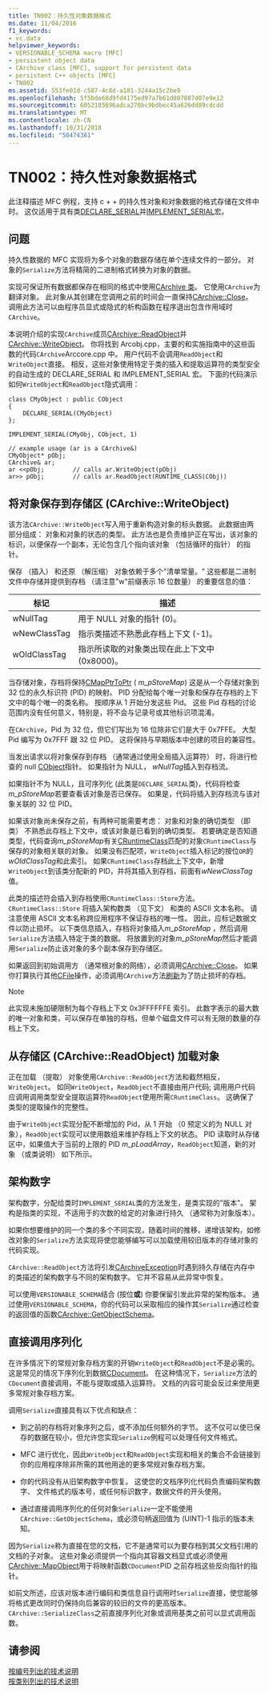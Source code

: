 ```yaml
---
title: TN002：持久性对象数据格式
ms.date: 11/04/2016
f1_keywords:
- vc.data
helpviewer_keywords:
- VERSIONABLE_SCHEMA macro [MFC]
- persistent object data
- CArchive class [MFC], support for persistent data
- persistent C++ objects [MFC]
- TN002
ms.assetid: 553fe01d-c587-4c8d-a181-3244a15c2be9
ms.openlocfilehash: 5f5bde68d9fd4175ed97a7b61d807887d07e9e12
ms.sourcegitcommit: 6052185696adca270bc9bdbec45a626dd89cdcdd
ms.translationtype: MT
ms.contentlocale: zh-CN
ms.lasthandoff: 10/31/2018
ms.locfileid: "50474381"
---
```

# <a name="tn002-persistent-object-data-format"></a>TN002：持久性对象数据格式

此注释描述 MFC 例程，支持 c + + 的持久性对象和对象数据的格式存储在文件中时。 这仅适用于具有类[DECLARE_SERIAL](../mfc/reference/run-time-object-model-services.md#declare_serial)并[IMPLEMENT_SERIAL](../mfc/reference/run-time-object-model-services.md#implement_serial)宏。

## <a name="the-problem"></a>问题

持久性数据的 MFC 实现将为多个对象的数据存储在单个连续文件的一部分。 对象的`Serialize`方法将精简的二进制格式转换为对象的数据。

实现可保证所有数据都保存在相同的格式中使用[CArchive 类](../mfc/reference/carchive-class.md)。 它使用`CArchive`为翻译对象。 此对象从其创建在您调用之前的时间会一直保持[CArchive::Close](../mfc/reference/carchive-class.md#close)。 调用此方法可以由程序员显式或隐式的析构函数在程序退出包含作用域时`CArchive`。

本说明介绍的实现`CArchive`成员[CArchive::ReadObject](../mfc/reference/carchive-class.md#readobject)并[CArchive::WriteObject](../mfc/reference/carchive-class.md#writeobject)。 你将找到 Arcobj.cpp，主要的和实施指南中的这些函数的代码`CArchive`Arccore.cpp 中。 用户代码不会调用`ReadObject`和`WriteObject`直接。 相反，这些对象使用特定于类的插入和提取运算符的类型安全的自动生成的 DECLARE_SERIAL 和 IMPLEMENT_SERIAL 宏。 下面的代码演示如何`WriteObject`和`ReadObject`隐式调用：

```
class CMyObject : public CObject
{
    DECLARE_SERIAL(CMyObject)
};

IMPLEMENT_SERIAL(CMyObj, CObject, 1)

// example usage (ar is a CArchive&)
CMyObject* pObj;
CArchive& ar;
ar <<pObj;        // calls ar.WriteObject(pObj)
ar>> pObj;        // calls ar.ReadObject(RUNTIME_CLASS(CObj))
```

## <a name="saving-objects-to-the-store-carchivewriteobject"></a>将对象保存到存储区 (CArchive::WriteObject)

该方法`CArchive::WriteObject`写入用于重新构造对象的标头数据。 此数据由两部分组成： 对象和对象的状态的类型。 此方法也是负责维护正在写出，该对象的标识，以便保存一个副本，无论包含几个指向该对象 （包括循环的指针） 的指针。

保存 （插入） 和还原 （解压缩） 对象依赖于多个"清单常量。" 这些都是二进制文件中存储并提供到存档 （请注意"w"前缀表示 16 位数量） 的重要信息的值：

|标记|描述|
|---------|-----------------|
|wNullTag|用于 NULL 对象的指针 (0)。|
|wNewClassTag|指示类描述不熟悉此存档上下文 (-1)。|
|wOldClassTag|指示所读取的对象类出现在此上下文中 (0x8000)。|

当存储对象，存档将保持[CMapPtrToPtr](../mfc/reference/cmapptrtoptr-class.md) ( *m_pStoreMap*) 这是从一个存储对象到 32 位的永久标识符 (PID) 的映射。 PID 分配给每个唯一对象和保存在存档的上下文中的每个唯一的类名称。 按顺序从 1 开始分发这些 Pid。 这些 Pid 存档的讨论范围内没有任何意义，特别是，将不会与记录号或其他标识项混淆。

在`CArchive`，Pid 为 32 位，但它们写出为 16 位除非它们是大于 0x7FFE。 大型 Pid 编写为 0x7FFF 跟 32 位 PID。 这将保持与早期版本中创建的项目的兼容性。

当发出请求以将对象保存到存档 （通常通过使用全局插入运算符） 时，将进行检查的 null [CObject](../mfc/reference/cobject-class.md)指针。 如果指针为 NULL， *wNullTag*插入到存档流。

如果指针不为 NULL，且可序列化 (此类是`DECLARE_SERIAL`类)，代码将检查*m_pStoreMap*若要查看该对象是否已保存。 如果是，代码将插入到存档流与该对象关联的 32 位 PID。

如果该对象尚未保存之前，有两种可能需要考虑： 对象和对象的确切类型 （即类） 不熟悉此存档上下文中，或该对象是已看到的确切类型。 若要确定是否知道类型，代码查询*m_pStoreMap*有关[CRuntimeClass](../mfc/reference/cruntimeclass-structure.md)匹配的对象`CRuntimeClass`与保存的对象相关联的对象。 如果没有匹配项，`WriteObject`插入标记的按位`OR`的*wOldClassTag*和此索引。 如果`CRuntimeClass`存档此上下文中，新增`WriteObject`到该类分配新的 PID，并将其插入到存档，前面有*wNewClassTag*值。

此类的描述符会插入到存档使用`CRuntimeClass::Store`方法。 `CRuntimeClass::Store` 将插入架构数类 （见下文） 和类的 ASCII 文本名称。 请注意使用 ASCII 文本名称跨应用程序不保证存档的唯一性。 因此，应标记数据文件以防止损坏。 以下类信息插入，存档将对象插入*m_pStoreMap* ，然后调用`Serialize`方法插入特定于类的数据。 将放置到的对象*m_pStoreMap*然后才能调用`Serialize`防止该对象的多个副本保存到存储区。

如果返回到初始调用方 （通常根对象的网络），必须调用[CArchive::Close](../mfc/reference/carchive-class.md#close)。 如果你打算执行其他[CFile](../mfc/reference/cfile-class.md)操作，必须调用`CArchive`方法[刷新](../mfc/reference/carchive-class.md#flush)为了防止损坏的存档。

> [!NOTE]
>  此实现未施加硬限制为每个存档上下文 0x3FFFFFFE 索引。 此数字表示的最大数的唯一对象和类，可以保存在单独的存档，但单个磁盘文件可以有无限的数量的存档上下文。

## <a name="loading-objects-from-the-store-carchivereadobject"></a>从存储区 (CArchive::ReadObject) 加载对象

正在加载 （提取） 对象使用`CArchive::ReadObject`方法和截然相反， `WriteObject`。 如同`WriteObject`，`ReadObject`不直接由用户代码; 调用用户代码应调用调用类型安全提取运算符`ReadObject`使用所需`CRuntimeClass`。 这确保了类型的提取操作的完整性。

由于`WriteObject`实现分配不断增加的 Pid，从 1 开始 （0 预定义的为 NULL 对象），`ReadObject`实现可以使用数组来维护存档上下文的状态。 PID 读取时从存储区中，如果值大于当前的上限的 PID *m_pLoadArray*，`ReadObject`知道，新的对象 （或类说明） 如下所示。

## <a name="schema-numbers"></a>架构数字

架构数字，分配给类时`IMPLEMENT_SERIAL`类的方法发生，是类实现的"版本"。 架构是指类的实现，不适用于的次数的给定的对象进行持久 （通常称为对象版本）。

如果你想要维护的同一个类的多个不同实现，随着时间的推移，递增该架构，如修改对象的`Serialize`方法实现将使您能够编写可以加载使用较旧版本的存储对象的代码实现。

`CArchive::ReadObject`方法将引发[CArchiveException](../mfc/reference/carchiveexception-class.md)时遇到持久存储在内存中的类描述的架构数字与不同的架构数字。 它并不容易从此异常中恢复。

可以使用`VERSIONABLE_SCHEMA`结合 (按位**或**) 你要保留引发此异常的架构版本。 通过使用`VERSIONABLE_SCHEMA`，你的代码可以采取相应的操作其`Serialize`通过检查的返回值的函数[CArchive::GetObjectSchema](../mfc/reference/carchive-class.md#getobjectschema)。

## <a name="calling-serialize-directly"></a>直接调用序列化

在许多情况下的常规对象存档方案的开销`WriteObject`和`ReadObject`不是必需的。 这是常见的情况下序列化到数据[CDocument](../mfc/reference/cdocument-class.md)。 在这种情况下，`Serialize`方法的`CDocument`直接调用，不能与提取或插入运算符。 文档的内容可能会反过来使用更多常规对象存档方案。

调用`Serialize`直接具有以下优点和缺点：

- 到之前的存档将对象序列之后，或不添加任何额外的字节。 这不仅可以使已保存的数据在较小，但允许您实现`Serialize`例程可以处理任何文件格式。

- MFC 进行优化，因此`WriteObject`和`ReadObject`实现和相关的集合不会链接到你的应用程序除非所需的其他用途的更多常规对象存档方案。

- 你的代码没有从旧架构数字中恢复。 这使您的文档序列化代码负责编码架构数字、 文件格式的版本号，或任何标识数字，数据文件的开头使用。

- 通过直接调用序列化的任何对象`Serialize`一定不能使用`CArchive::GetObjectSchema`，或必须句柄返回值为 (UINT)-1 指示的版本未知。

因为`Serialize`称为直接在您的文档，它不是通常可以为要存档到其父文档引用的文档的子对象。 这些对象必须提供一个指向其容器文档显式或必须使用[CArchive::MapObject](../mfc/reference/carchive-class.md#mapobject)用于将映射函数`CDocument`PID 之前存档这些反向指针的指针。

如前文所述，应该对版本进行编码和类信息自行调用时`Serialize`直接，使您能够将格式更改同时仍保持向后兼容的较旧的文件的更高版本。 `CArchive::SerializeClass`之前直接序列化对象或调用基类之前可以显式调用函数。

## <a name="see-also"></a>请参阅

[按编号列出的技术说明](../mfc/technical-notes-by-number.md)<br/>
[按类别列出的技术说明](../mfc/technical-notes-by-category.md)

